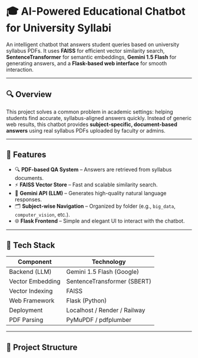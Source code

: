 # 🎓 AI-Powered Educational Chatbot for University Syllabi

An intelligent chatbot that answers student queries based on university syllabus PDFs. It uses **FAISS** for efficient vector similarity search, **SentenceTransformer** for semantic embeddings, **Gemini 1.5 Flash** for generating answers, and a **Flask-based web interface** for smooth interaction.

---

## 🔍 Overview

This project solves a common problem in academic settings: helping students find accurate, syllabus-aligned answers quickly. Instead of generic web results, this chatbot provides **subject-specific, document-based answers** using real syllabus PDFs uploaded by faculty or admins.

---

## 🚀 Features

- 🔍 **PDF-based QA System** – Answers are retrieved from syllabus documents.
- ⚡ **FAISS Vector Store** – Fast and scalable similarity search.
- 🧠 **Gemini API (LLM)** – Generates high-quality natural language responses.
- 🗂️ **Subject-wise Navigation** – Organized by folder (e.g., `big_data`, `computer_vision`, etc.).
- 🌐 **Flask Frontend** – Simple and elegant UI to interact with the chatbot.

---

## 🧱 Tech Stack

| Component              | Technology                  |
|------------------------|-----------------------------|
| Backend (LLM)          | Gemini 1.5 Flash (Google)   |
| Vector Embedding       | SentenceTransformer (SBERT) |
| Vector Indexing        | FAISS                       |
| Web Framework          | Flask (Python)              |
| Deployment             | Localhost / Render / Railway |
| PDF Parsing            | PyMuPDF / pdfplumber        |

---

## 📂 Project Structure

